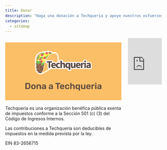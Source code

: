 ```yaml
---
title: Donar
description: "Haga una donación a Techqueria y apoye nuestros esfuerzos para elevar Latinx en Tech."
categories:
  - sitemap
---
```


<div class="columns">
  <div class="column is-half">
    <p><img src="/assets/img/banners/donate.es.jpg" alt="Dona a Techqueria"></p>
    <p>Techqueria es una organización benéfica pública exenta de impuestos conforme a la Sección 501 (c) (3) del Código de Ingresos Internos.</p>
    <p>Las contribuciones a Techqueria son deducibles de impuestos en la medida prevista por la ley.</p>
    <p>EIN 83-2656715</p>
  </div>
  <div class="column is-half">
    <script src="https://donorbox.org/widget.js" paypalExpress="false"></script><iframe
      src="https://donorbox.org/embed/techqueria?amount=25&hide_donation_meter=true" width="100%"
      style="max-height:none!important" seamless="seamless" name="donorbox" frameborder="0" scrolling="no"
      allowpaymentrequest></iframe>
  </div>
</div>
